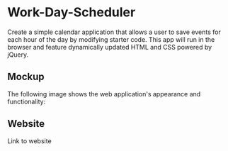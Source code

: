 # Work-Day-Scheduler
Create a simple calendar application that allows a user to save events for each hour of the day by modifying starter code. This app will run in the browser and feature dynamically updated HTML and CSS powered by jQuery.


## Mockup
The following image shows the web application's appearance and functionality:


## Website
Link to website

